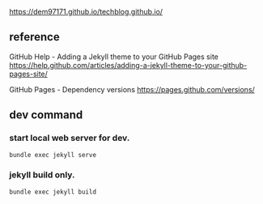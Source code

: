 https://dem97171.github.io/techblog.github.io/

## reference
GitHub Help - Adding a Jekyll theme to your GitHub Pages site  
https://help.github.com/articles/adding-a-jekyll-theme-to-your-github-pages-site/

GitHub Pages - Dependency versions
https://pages.github.com/versions/

## dev command
### start local web server for dev.
`bundle exec jekyll serve`

### jekyll build only.
`bundle exec jekyll build`
